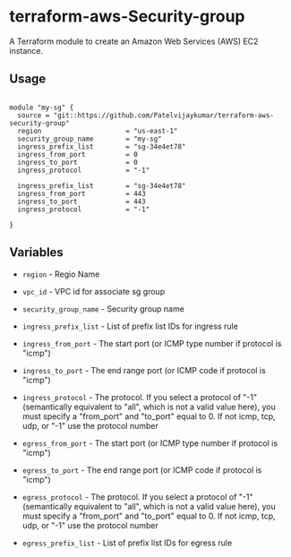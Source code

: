 # terraform-aws-Security-group

A Terraform module to create an Amazon Web Services (AWS) EC2 instance.

## Usage
```hcl

module "my-sg" {
  source = "git::https://github.com/Patelvijaykumar/terraform-aws-security-group"
  region                     = "us-east-1"
  security_group_name        = "my-sg"
  ingress_prefix_list        = "sg-34e4et78"
  ingress_from_port          = 0
  ingress_to_port            = 0
  ingress_protocol           = "-1"

  ingress_prefix_list        = "sg-34e4et78"
  ingress_from_port          = 443
  ingress_to_port            = 443
  ingress_protocol           = "-1"

}
```

## Variables

- `region` - Regio Name
- `vpc_id` - VPC id for associate sg group
- `security_group_name` - Security group name
- `ingress_prefix_list` - List of prefix list IDs for ingress rule
- `ingress_from_port` - The start port (or ICMP type number if protocol is "icmp")
- `ingress_to_port` - The end range port (or ICMP code if protocol is "icmp")
- `ingress_protocol` - The protocol. If you select a protocol of "-1" (semantically equivalent to "all", which is not a valid value here), you must specify a "from_port" and "to_port" equal to 0. If not icmp, tcp, udp, or "-1" use the protocol number

- `egress_from_port` - The start port (or ICMP type number if protocol is "icmp")
- `egress_to_port` - The end range port (or ICMP code if protocol is "icmp")
- `egress_protocol` - The protocol. If you select a protocol of "-1" (semantically equivalent to "all", which is not a valid value here), you must specify a "from_port" and "to_port" equal to 0. If not icmp, tcp, udp, or "-1" use the protocol number

- `egress_prefix_list` - List of prefix list IDs for egress rule

